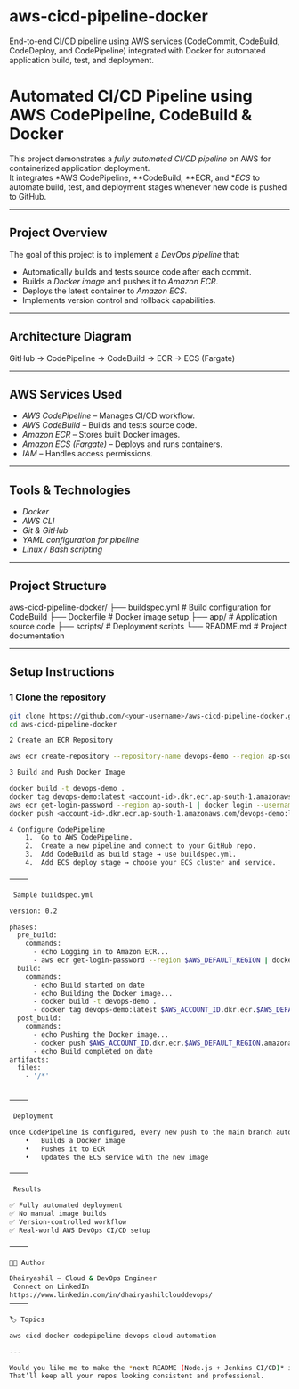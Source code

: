 # aws-cicd-pipeline-docker
End-to-end CI/CD pipeline using AWS services (CodeCommit, CodeBuild, CodeDeploy, and CodePipeline) integrated with Docker for automated application build, test, and deployment.

# Automated CI/CD Pipeline using AWS CodePipeline, CodeBuild & Docker

This project demonstrates a *fully automated CI/CD pipeline* on AWS for containerized application deployment.  
It integrates *AWS CodePipeline, **CodeBuild, **ECR, and **ECS* to automate build, test, and deployment stages whenever new code is pushed to GitHub.

---

## Project Overview
The goal of this project is to implement a *DevOps pipeline* that:
- Automatically builds and tests source code after each commit.
- Builds a *Docker image* and pushes it to *Amazon ECR*.
- Deploys the latest container to *Amazon ECS*.
- Implements version control and rollback capabilities.

---

## Architecture Diagram

GitHub → CodePipeline → CodeBuild → ECR → ECS (Fargate)

---

##  AWS Services Used
- *AWS CodePipeline* – Manages CI/CD workflow.  
- *AWS CodeBuild* – Builds and tests source code.  
- *Amazon ECR* – Stores built Docker images.  
- *Amazon ECS (Fargate)* – Deploys and runs containers.  
- *IAM* – Handles access permissions.  

---

## Tools & Technologies
- *Docker*  
- *AWS CLI*  
- *Git & GitHub*  
- *YAML configuration for pipeline*  
- *Linux / Bash scripting*

---

## Project Structure

aws-cicd-pipeline-docker/
├── buildspec.yml              # Build configuration for CodeBuild
├── Dockerfile                 # Docker image setup
├── app/                       # Application source code
├── scripts/                   # Deployment scripts
└── README.md                  # Project documentation

---

##  Setup Instructions

### 1️ Clone the repository
```bash
git clone https://github.com/<your-username>/aws-cicd-pipeline-docker.git
cd aws-cicd-pipeline-docker

2️ Create an ECR Repository

aws ecr create-repository --repository-name devops-demo --region ap-south-1

3️ Build and Push Docker Image

docker build -t devops-demo .
docker tag devops-demo:latest <account-id>.dkr.ecr.ap-south-1.amazonaws.com/devops-demo:latest
aws ecr get-login-password --region ap-south-1 | docker login --username AWS --password-stdin <account-id>.dkr.ecr.ap-south-1.amazonaws.com
docker push <account-id>.dkr.ecr.ap-south-1.amazonaws.com/devops-demo:latest

4️ Configure CodePipeline
	1.	Go to AWS CodePipeline.
	2.	Create a new pipeline and connect to your GitHub repo.
	3.	Add CodeBuild as build stage → use buildspec.yml.
	4.	Add ECS deploy stage → choose your ECS cluster and service.

⸻

 Sample buildspec.yml

version: 0.2

phases:
  pre_build:
    commands:
      - echo Logging in to Amazon ECR...
      - aws ecr get-login-password --region $AWS_DEFAULT_REGION | docker login --username AWS --password-stdin $AWS_ACCOUNT_ID.dkr.ecr.$AWS_DEFAULT_REGION.amazonaws.com
  build:
    commands:
      - echo Build started on date
      - echo Building the Docker image...
      - docker build -t devops-demo .
      - docker tag devops-demo:latest $AWS_ACCOUNT_ID.dkr.ecr.$AWS_DEFAULT_REGION.amazonaws.com/devops-demo:latest
  post_build:
    commands:
      - echo Pushing the Docker image...
      - docker push $AWS_ACCOUNT_ID.dkr.ecr.$AWS_DEFAULT_REGION.amazonaws.com/devops-demo:latest
      - echo Build completed on date
artifacts:
  files:
    - '/*'


⸻

 Deployment

Once CodePipeline is configured, every new push to the main branch automatically:
	•	Builds a Docker image
	•	Pushes it to ECR
	•	Updates the ECS service with the new image

⸻

 Results

✅ Fully automated deployment
✅ No manual image builds
✅ Version-controlled workflow
✅ Real-world AWS DevOps CI/CD setup

⸻

👨‍💻 Author

Dhairyashil – Cloud & DevOps Engineer
 Connect on LinkedIn
https://www.linkedin.com/in/dhairyashilclouddevops/
⸻

🏷 Topics

aws cicd docker codepipeline devops cloud automation

---

Would you like me to make the *next README (Node.js + Jenkins CI/CD)* in the same clean format next?  
That’ll keep all your repos looking consistent and professional.
